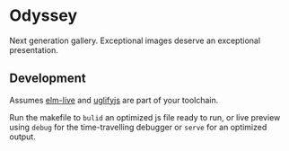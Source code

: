 # Odyssey
Next generation gallery. Exceptional images deserve an exceptional presentation.

## Development

Assumes [elm-live](https://github.com/wking-io/elm-live) and [uglifyjs](http://lisperator.net/uglifyjs/) are part of your toolchain.

Run the makefile to `bulid` an optimized js file ready to run, or live preview using `debug` for the time-travelling debugger or `serve` for an optimized output.
